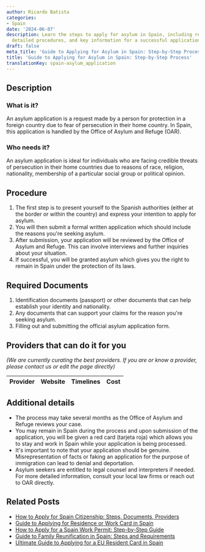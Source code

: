 ```yaml
---
author: Ricardo Batista
categories:
- Spain
date: '2024-06-07'
description: Learn the steps to apply for asylum in Spain, including required documents,
  detailed procedures, and key information for a successful application.
draft: false
meta_title: 'Guide to Applying for Asylum in Spain: Step-by-Step Process'
title: 'Guide to Applying for Asylum in Spain: Step-by-Step Process'
translationKey: spain-asylum_application
---
```


## Description
### What is it?
An asylum application is a request made by a person for protection in a foreign country due to fear of persecution in their home country. In Spain, this application is handled by the Office of Asylum and Refuge (OAR).

### Who needs it?
An asylum application is ideal for individuals who are facing credible threats of persecution in their home countries due to reasons of race, religion, nationality, membership of a particular social group or political opinion.

## Procedure
1. The first step is to present yourself to the Spanish authorities (either at the border or within the country) and express your intention to apply for asylum.
2. You will then submit a formal written application which should include the reasons you're seeking asylum.
3. After submission, your application will be reviewed by the Office of Asylum and Refuge. This can involve interviews and further inquiries about your situation.
4. If successful, you will be granted asylum which gives you the right to remain in Spain under the protection of its laws.

## Required Documents
1. Identification documents (passport) or other documents that can help establish your identity and nationality.
2. Any documents that can support your claims for the reason you're seeking asylum.
3. Filling out and submitting the official asylum application form.

## Providers that can do it for you

_(We are currently curating the best providers. If you are or know a provider, please contact us or edit the page directly)_

| Provider        |     Website     |     Timelines    |       Cost      |
| :-------------: | :-------------: |  :-------------: | :-------------: |

## Additional details
- The process may take several months as the Office of Asylum and Refuge reviews your case.
- You may remain in Spain during the process and upon submission of the application, you will be given a red card (tarjeta roja) which allows you to stay and work in Spain while your application is being processed.
- It's important to note that your application should be genuine. Misrepresentation of facts or faking an application for the purpose of immigration can lead to denial and deportation.
- Asylum seekers are entitled to legal counsel and interpreters if needed. For more detailed information, consult your local law firms or reach out to OAR directly.


## Related Posts

- [How to Apply for Spain Citizenship: Steps, Documents, Providers](https://tramitit.com/guides/spain/citizenship_application/)
- [Guide to Applying for Residence or Work Card in Spain](https://tramitit.com/guides/spain/initial_or_renewal_of_residence_or_residence_and_work_card/)
- [How to Apply for a Spain Work Permit: Step-by-Step Guide](https://tramitit.com/guides/spain/work_permit_application/)
- [Guide to Family Reunification in Spain: Steps and Requirements](https://tramitit.com/guides/spain/family_reunification/)
- [Ultimate Guide to Applying for a EU Resident Card in Spain](https://tramitit.com/guides/spain/eu_resident_card_application/)